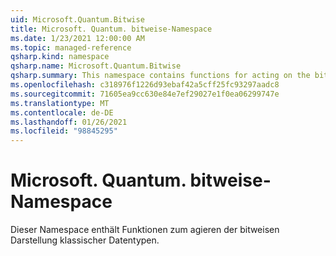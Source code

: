 ```yaml
---
uid: Microsoft.Quantum.Bitwise
title: Microsoft. Quantum. bitweise-Namespace
ms.date: 1/23/2021 12:00:00 AM
ms.topic: managed-reference
qsharp.kind: namespace
qsharp.name: Microsoft.Quantum.Bitwise
qsharp.summary: This namespace contains functions for acting on the bitwise representation of classical data types.
ms.openlocfilehash: c318976f1226d93ebaf42a5cff25fc93297aadc8
ms.sourcegitcommit: 71605ea9cc630e84e7ef29027e1f0ea06299747e
ms.translationtype: MT
ms.contentlocale: de-DE
ms.lasthandoff: 01/26/2021
ms.locfileid: "98845295"
---
```

# <a name="microsoftquantumbitwise-namespace"></a>Microsoft. Quantum. bitweise-Namespace

Dieser Namespace enthält Funktionen zum agieren der bitweisen Darstellung klassischer Datentypen.


